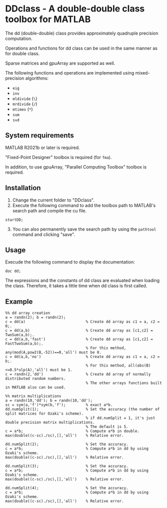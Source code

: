 # DDclass - A double-double class toolbox for MATLAB

The dd (double-double) class provides approximately quadruple precision computation.

Operations and functions for dd class can be used in the same manner as for double class.

Sparse matrices and gpuArray are supported as well.

The following functions and operations are implemented using mixed-precision algorithms:
- `eig`
- `inv`
- `mldivide` (`\`)
- `mrdivide` (`/`)
- `mtimes` (`*`)
- `sum`
- `svd`

## System requirements

MATLAB R2021b or later is required.

"Fixed-Point Designer" toolbox is required (for `fma`).

In addition, to use gpuArray, "Parallel Computing Toolbox" toolbox is required.

## Installation

1. Change the current folder to "DDclass".
2. Execute the following command to add the toolbox path to MATLAB's search path and compile the cu file.
```
startDD;
```
3. You can also permanently save the search path by using the `pathtool` command and clicking "save".

## Usage

Execude the following command to display the documentation:
```
doc dd;
```
The expressions and the constants of dd class are evaluated when loading the class. 
Therefore, it takes a little time when dd class is first called.

## Example
```
%% dd array creation
a = randn(2); b = randn(2);
c = dd(a)                           % Create dd array as c1 = a, c2 = 0;.
c = dd(a,b)                         % Create dd array as [c1,c2] = TwoSum(a,b);.
c = dd(a,b,'fast')                  % Create dd array as [c1,c2] = FastTwoSum(a,b);. 
                                    % For this method, any(mod(A,pow2(B,-52))==0,'all') must be 0.
c = dd(a,b,'no')                    % Create dd array as c1 = a, c2 = b;.
                                    % For this method, all(abs(B)<=0.5*ulp(A),'all') must be 1.
c = randn(2,'dd')                   % Create dd array of normally distributed random numbers.
                                    % The other arrays functions built in MATLAB also can be used.

%% matrix multiplications
a = randn(10,'dd'); b = randn(10,'dd');
sc = sym(a,'f')*sym(b,'f');         % exact a*b.
dd.numSplit(1);                     % Set the accuracy (the number of split matrices for Ozaki's scheme).
                                    % if dd.numSplit = 1, it's just double precision matrix multiplications.
                                    % The default is 5.
c = a*b;                            % Compute a*b in double.
max(double((c-sc)./sc),[],'all')    % Relative error.

dd.numSplit(2);                     % Set the accuracy.
c = a*b;                            % Compute a*b in dd by using Ozaki's scheme.
max(double((c-sc)./sc),[],'all')    % Relative error.

dd.numSplit(3);                     % Set the accuracy.
c = a*b;                            % Compute a*b in dd by using Ozaki's scheme.
max(double((c-sc)./sc),[],'all')    % Relative error.

dd.numSplit(4);                     % Set the accuracy.
c = a*b;                            % Compute a*b in dd by using Ozaki's scheme.
max(double((c-sc)./sc),[],'all')    % Relative error.
```
